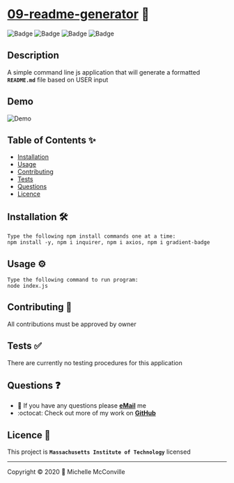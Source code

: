 # [09-readme-generator](https://github.com/MichelleMcConville/09-readme-generator) 🔗

![Badge](https://crgn5f1s6bod.runkit.sh)
![Badge](https://8nv6mv7znj9i.runkit.sh)
![Badge](https://mlqa5dts7wqy.runkit.sh)
![Badge](https://img.shields.io/badge/license-MIT-f2056c)

## Description

A simple command line js application that will generate a formatted **`README.md`** file based on USER input

## Demo

![Demo](./docs/walkThru.gif)

## Table of Contents ✨

* [Installation](#installation)
* [Usage](#usage)
* [Contributing](#contributing)
* [Tests](#tests)
* [Questions](#questions)
* [Licence](#license)

## Installation 🛠️ <a name="installation"></a>

```node
Type the following npm install commands one at a time:
npm install -y, npm i inquirer, npm i axios, npm i gradient-badge
```

## Usage ⚙️ <a name="usage"></a>

```node
Type the following command to run program:
node index.js
```

## Contributing 🤝 <a name="contributing"></a>

All contributions must be approved by owner

## Tests ✅ <a name="tests"></a>

There are currently no testing procedures for this application

## Questions ❓ <a name="questions"></a>

* 📧 If you have any questions please [**eMail**](mailto:dev.mchel@gmail.com) me
* :octocat: Check out more of my work on [**GitHub**](https://github.com/MichelleMcConville)

## Licence 📝 <a name="license"></a>

This project is **`Massachusetts Institute of Technology`** licensed

---

 Copyright ©️ 2020 🌷 Michelle McConville
